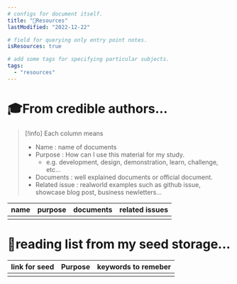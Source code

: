 ```yaml
---
# configs for document itself.
title: "🚚Resources"
lastModified: "2022-12-22"

# field for querying only entry point notes.
isResources: true

# add some tags for specifying particular subjects.
tags:
  - "resources"
---
```

# 🎓From credible authors...
> [!info] Each column means
> - Name : name of documents
> - Purpose : How can I use this material for my study.
> 	- e.g. development, design, demonstration, learn, challenge, etc...
> - Documents : well explained documents or official document.
> - Related issue : realworld examples such as github issue, showcase blog post, business newletters...


| name | purpose | documents | related issues | 
| ---- | ------- | --------- | ------------- |
|      |         |           |               |

# 🌱reading list from my seed storage...
| link for seed | Purpose | keywords to remeber |
| ------------- | ------- | ----------------- |
|               |         |                   |
